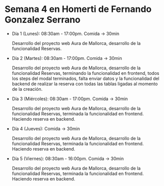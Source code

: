 # Semana 4 en Homerti de Fernando Gonzalez Serrano

- Día 1 (Lunes):
08:30am - 17:00pm.
Comida -> 30min

    Desarrollo del proyecto web Aura de Mallorca, desarrollo de la funcionalidad Reservas.

- Día 2 (Martes):
08:30am - 17:00pm.
Comida -> 30min

    Desarrollo del proyecto web Aura de Mallorca, desarrollo de la funcionalidad Reservas, terminando la funcionalidad en frontend, todos los steps del modal terminados, falta enviar datos y la funcionalidad del backend de realizar la reserva con todas las tablas ligadas al momento de la creación.

- Día 3 (Miércoles):
08:30am - 17:00pm.
Comida -> 30min

    Desarrollo del proyecto web Aura de Mallorca, desarrollo de la funcionalidad Reservas, terminada la funcionalidad en frontend. Haciendo reserva en backend.

- Día 4 (Jueves):
Comida -> 30min

    Desarrollo del proyecto web Aura de Mallorca, desarrollo de la funcionalidad Reservas, terminada la funcionalidad en frontend. Haciendo reserva en backend.

- Día 5 (Viernes):
08:30am - 16:00pm.
Comida -> 30min

   Desarrollo del proyecto web Aura de Mallorca, desarrollo de la funcionalidad Reservas, terminada la funcionalidad en frontend. Haciendo reserva en backend.
